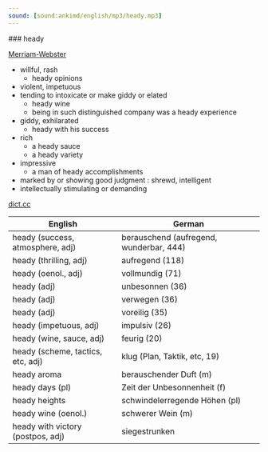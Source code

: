 ```yaml
---
sound: [sound:ankimd/english/mp3/heady.mp3]
---
```


\### heady

[Merriam-Webster](https://www.merriam-webster.com/dictionary/heady)

- willful, rash
    - heady opinions
- violent, impetuous
- tending to intoxicate or make giddy or elated
    - heady wine
    - being in such distinguished company was a heady experience
- giddy, exhilarated
    - heady with his success
- rich
    - a heady sauce
    - a heady variety
- impressive
    - a man of heady accomplishments
- marked by or showing good judgment : shrewd, intelligent
- intellectually stimulating or demanding

[dict.cc](https://www.dict.cc/heady)

| English        | German       |
| -------------- | ------------ |
| heady (success, atmosphere, adj) | berauschend (aufregend, wunderbar, 444) |
| heady (thrilling, adj) | aufregend (118) |
| heady (oenol., adj) | vollmundig (71) |
| heady (adj) | unbesonnen (36) |
| heady (adj) | verwegen (36) |
| heady (adj) | voreilig (35) |
| heady (impetuous, adj) | impulsiv (26) |
| heady (wine, sauce, adj) | feurig (20) |
| heady (scheme, tactics, etc, adj) | klug (Plan, Taktik, etc, 19) |
| heady aroma | berauschender Duft (m) |
| heady days (pl) | Zeit der Unbesonnenheit (f) |
| heady heights | schwindelerregende Höhen (pl) |
| heady wine (oenol.) | schwerer Wein (m) |
| heady with victory (postpos, adj) | siegestrunken |
